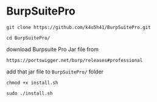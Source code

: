 # BurpSuitePro

```
git clone https://github.com/k4u5h41/BurpSuitePro.git
```
```
cd BurpSuitePro/
```
download Burpsuite Pro Jar file from
```
https://portswigger.net/burp/releases#professional 
```
add that jar file to `BurpSuitePro/` folder

```
chmod +x install.sh
```
```
sudo ./install.sh
```
